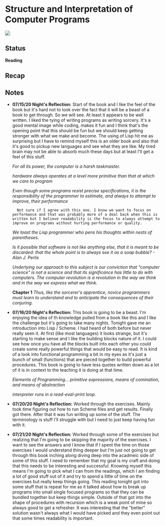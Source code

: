 # Structure and Interpretation of Computer Programs
![](https://images-na.ssl-images-amazon.com/images/I/41RJ4IO1HRL._SX343_BO1,204,203,200_.jpg)

## Status
**Reading**

## Recap


## Notes
- **07/15/20 Night's Reflection:** Start of the book and I like the feel of the book but it's hard not to look over the fact that it will be a beast of a book to get through. So we will see. At least it appears to be well written. I liked the tying of writing programs as writing sorcery. It's a good mental image while coding, makes it fun and I think that's the opening point that this should be fun but we should keep getting stronger with what we make and become. The using of Lisp hit me as surprising but I have to remind myself this is an older book and also that it's good to pickup new languages and see what they are like. My tired brain may not be able to absorb much these days but at least I'll get a feel of this stuff.

    *For all its power, the computer is a harsh taskmaster.*

    *hardware always operates at a level more primitive than that at which we care to program*

    *Even though some programs resist precise specifications, it is the responsibility of the programmer to estimate, and always to attempt to improve, their performance*

        Not sure if I agree with this one. I know we want to focus on performance and that was probably more of a deal back when this is written but I believe readability is the focus to always attempt to improve on programs without hurting performance or quality.

    *We toast the Lisp programmer who pens his thoughts within nests of parentheses.*

    *Is it possible that software is not like anything else, that it is meant to be discarded: that the whole point is to always see it as a soap bubble? - Alan J. Perlis*

    *Underlying our approach to this subject is our conviction that "computer science" is not a science and that its significance has little to do with computers. The computer revolution is a revolution in the way we think and in the way we express what we think.*

    **Chapter 1**
    *Thus, like the sorcerer's apprentice, novice programmers must learn to understand and to anticipate the consequences of their conjuring.*


- **07/16/20 Night's Reflection:** This book is going to be a beast. I'm enjoying the idea of th knowledge pulled from a book like this and I like the challenge but it's going to take many nights. Tonight gave me an introduction into Lisp / Scheme. I had heard of both before but never really seen it. At first (like most languages) it looks strange, but it's starting to make sense and I like the building blocks nature of it. I could see how once you have all the blocks built into each other you could create some really powerful things that would be easy to read. It is kind of a look into functional programming a bit in my eyes as it's just a bunch of small (functions) that are pieced together to build powerful procedures. This book is going to have less quotes written down as a lot of it is in context to the teaching it is doing at that time.

    *Elements of Programming... primitive expressions, means of comination, and means of abstraction*

    *interpreter runs in a read-eval-print loop.*


- **07/20/20 Night's Reflection:** Worked through the exercises. Mainly took time figuring out how to run Scheme files and get results. Finally got there. After that it was fun writing up some of the stuff. The terminiology is stuff I'll struggle with but I need to just keep having fun with it.


- **07/21/20 Night's Reflection:** Worked through some of the exercises but realizing that I'm going to be skipping the majority of the exercises. I want to see the answers and I know that if I spent the time on those exercises I would understand thing deeper but I'm just not going to get through this book inching along diving deep into the acadmeic side of some of this stuff. I need to remember that my goal is my craft and doing that this needs to be interesting and successful. Knowing myself this means I'm going to pick what I can from the readings, which I am finding a lot of good stuff out of it and try to spend a little of time on the exercises but really keep things going. This reading tonight got into some stuff that is repeat for me as it talked about how to break up programs into small single focused programs so that they can be bundled together but keep things simple. Outside of that got into the shape of procedures with recursion which is a weak point of mine so always good to get a refresher. It was interesting that the "better" solution wasn't always what I would have picked and they even point out that some times readability is important.
